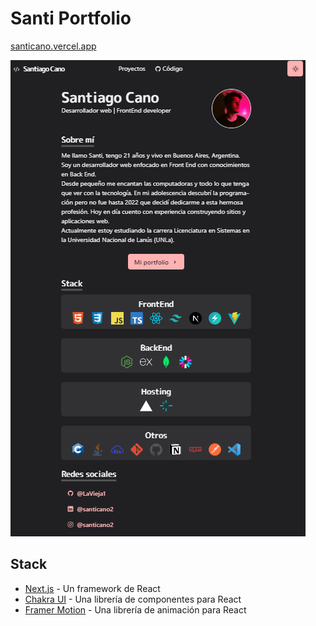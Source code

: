 # Santi Portfolio

[santicano.vercel.app](santicano.vercel.app)

![Foto](./doc/1.png)

## Stack

- [Next.js](https://nextjs.org/) - Un framework de React
- [Chakra UI](https://chakra-ui.com/) - Una librería de componentes para React
- [Framer Motion](https://www.framer.com/motion/) - Una librería de animación para React
